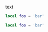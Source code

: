 text

<!-- comment -->

```lua
local foo = 'bar'
```


<!-- comment -->

```lua
local foo = 'bar'
```
